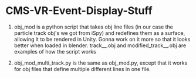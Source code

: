 # CMS-VR-Event-Display-Stuff
1) obj_mod is a python script that takes obj line files (in our case the particle track obj's we got from iSpy) and redefines them as a surface, allowing it to be rendered in Unity. Gonna work on it more so that it looks better when loaded in blender.
    track__.obj and modified_track__.obj are examples of how the script works
    
2) obj_mod_multi_track.py is the same as obj_mod.py, except that it works for obj files that define multiple different lines in one file.
